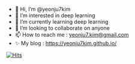 - 👋 Hi, I’m @yeonju7kim
- 👀 I’m interested in deep learning
- 🌱 I’m currently learning deep learning
- 💞️ I’m looking to collaborate on anyone
- 📫 How to reach me : yeonju7.kim@gmail.com
- ✨ My blog : https://yeonju7kim.github.io/

<!---
yeonju7kim/yeonju7kim is a ✨ special ✨ repository because its `README.md` (this file) appears on your GitHub profile.
You can click the Preview link to take a look at your changes.
--->

[![Hits](https://hits.seeyoufarm.com/api/count/incr/badge.svg?url=https%3A%2F%2Fgithub.com%2Fgjbae1212%2Fhit-counter)](https://hits.seeyoufarm.com)                    
